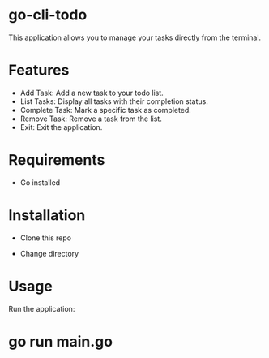 # go-cli-todo
This application allows you to manage your tasks directly from the terminal.

# Features
- Add Task: Add a new task to your todo list.
- List Tasks: Display all tasks with their completion status.
- Complete Task: Mark a specific task as completed.
- Remove Task: Remove a task from the list.
- Exit: Exit the application.

# Requirements
- Go installed

# Installation
- Clone this repo

- Change directory

# Usage
Run the application:
# go run main.go

